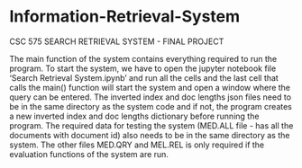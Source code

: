 # Information-Retrieval-System

CSC 575 SEARCH RETRIEVAL SYSTEM - FINAL PROJECT

The main function of the system contains everything required to run the program. To start the system, we have to open the jupyter notebook file ‘Search Retrieval System.ipynb’ and run all the cells and the last cell that calls the main() function will start the system and open a window where the query can be entered. The inverted index and doc lengths json files need to be in the same directory as the system code and if not, the program creates a new inverted index and doc lengths dictionary before running the program. The required data for testing the system (MED.ALL file - has all the documents with document id) also needs to be in the same directory as the system. The other files MED.QRY and MEL.REL is only required if the evaluation functions of the system are run.
